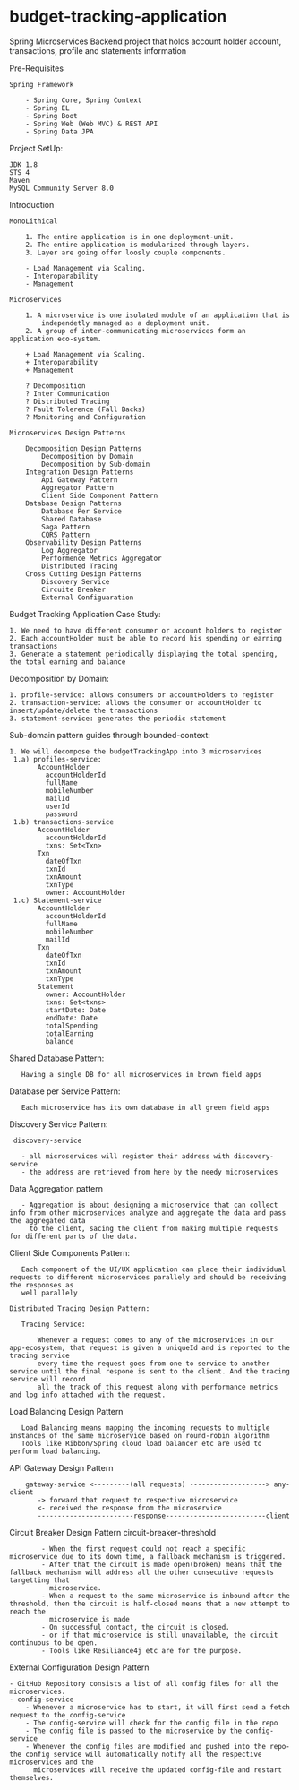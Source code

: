 # budget-tracking-application
Spring Microservices Backend project that holds account holder account, transactions, profile and statements information

Pre-Requisites

    Spring Framework
     
        - Spring Core, Spring Context
        - Spring EL
        - Spring Boot
        - Spring Web (Web MVC) & REST API
        - Spring Data JPA

Project SetUp:

    JDK 1.8
    STS 4
    Maven
    MySQL Community Server 8.0

Introduction

    MonoLithical

        1. The entire application is in one deployment-unit.
        2. The entire application is modularized through layers.
        3. Layer are going offer loosly couple components.

        - Load Management via Scaling.
        - Interoparability
        - Management 
    
    Microservices

        1. A microservice is one isolated module of an application that is
            independetly managed as a deployment unit.
        2. A group of inter-communicating microservices form an application eco-system.

        + Load Management via Scaling.
        + Interoparability
        + Management 

        ? Decomposition
        ? Inter Communication
        ? Distributed Tracing
        ? Fault Tolerence (Fall Backs)
        ? Monitoring and Configuration

    Microservices Design Patterns

        Decomposition Design Patterns
            Decomposition by Domain
            Decomposition by Sub-domain
        Integration Design Patterns
            Api Gateway Pattern
            Aggregator Pattern
            Client Side Component Pattern
        Database Design Patterns
            Database Per Service
            Shared Database            
            Saga Pattern
            CQRS Pattern
        Observability Design Patterns
            Log Aggregator
            Performence Metrics Aggregator
            Distributed Tracing
        Cross Cutting Design Patterns
            Discovery Service 
            Circuite Breaker
            External Configuaration

Budget Tracking Application Case Study:

    1. We need to have different consumer or account holders to register
    2. Each accountHolder must be able to record his spending or earning transactions
    3. Generate a statement periodically displaying the total spending, the total earning and balance

Decomposition by Domain:

    1. profile-service: allows consumers or accountHolders to register
    2. transaction-service: allows the consumer or accountHolder to insert/update/delete the transactions
    3. statement-service: generates the periodic statement

Sub-domain pattern guides through bounded-context:

    1. We will decompose the budgetTrackingApp into 3 microservices
     1.a) profiles-service:
           AccountHolder
             accountHolderId
             fullName
             mobileNumber
             mailId
             userId
             password
     1.b) transactions-service
           AccountHolder
             accountHolderId
             txns: Set<Txn>
           Txn
             dateOfTxn
             txnId
             txnAmount
             txnType
             owner: AccountHolder
     1.c) Statement-service
           AccountHolder
             accountHolderId
             fullName
             mobileNumber
             mailId
           Txn
             dateOfTxn
             txnId
             txnAmount
             txnType
           Statement
             owner: AccountHolder
             txns: Set<txns>
             startDate: Date
             endDate: Date
             totalSpending
             totalEarning
             balance
   
   Shared Database Pattern:
   
       Having a single DB for all microservices in brown field apps

   Database per Service Pattern:
   
       Each microservice has its own database in all green field apps

   Discovery Service Pattern:
   
     discovery-service
   
       - all microservices will register their address with discovery-service
       - the address are retrieved from here by the needy microservices

   Data Aggregation pattern
   
       - Aggregation is about designing a microservice that can collect info from other microservices analyze and aggregate the data and pass the aggregated data 
         to the client, sacing the client from making multiple requests for different parts of the data.

   Client Side Components Pattern:
   
       Each component of the UI/UX application can place their individual requests to different microservices parallely and should be receiving the responses as 
       well parallely

    Distributed Tracing Design Pattern:
   
       Tracing Service:
   
           Whenever a request comes to any of the microservices in our app-ecosystem, that request is given a uniqueId and is reported to the tracing service   
           every time the request goes from one to service to another service until the final respone is sent to the client. And the tracing service will record 
           all the track of this request along with performance metrics and log info attached with the request.

   Load Balancing Design Pattern
   
       Load Balancing means mapping the incoming requests to multiple instances of the same microservice based on round-robin algorithm
       Tools like Ribbon/Spring cloud load balancer etc are used to perform load balancing.

   API Gateway Design Pattern
   
        gateway-service <---------(all requests) -------------------> any-client
           -> forward that request to respective microservice
           <- received the response from the microservice
           ------------------------response-------------------------client

   Circuit Breaker Design Pattern
        circuit-breaker-threshold

            - When the first request could not reach a specific microservice due to its down time, a fallback mechanism is triggered.
            - After that the circuit is made open(broken) means that the fallback mechanism will address all the other consecutive requests targetting that 
              microservice. 
            - When a request to the same microservice is inbound after the threshold, then the circuit is half-closed means that a new attempt to reach the 
              microservice is made
            - On successful contact, the circuit is closed.
            - or if that microservice is still unavailable, the circuit continuous to be open.
            - Tools like Resiliance4j etc are for the purpose.

External Configuration Design Pattern

    - GitHub Repository consists a list of all config files for all the microservices.
    - config-service
        - Whenever a microservice has to start, it will first send a fetch request to the config-service
        - The config-service will check for the config file in the repo
        - The config file is passed to the microservice by the config-service
        - Whenever the config files are modified and pushed into the repo- the config service will automatically notify all the respective microservices and the 
          microservices will receive the updated config-file and restart themselves.
    
       
   
